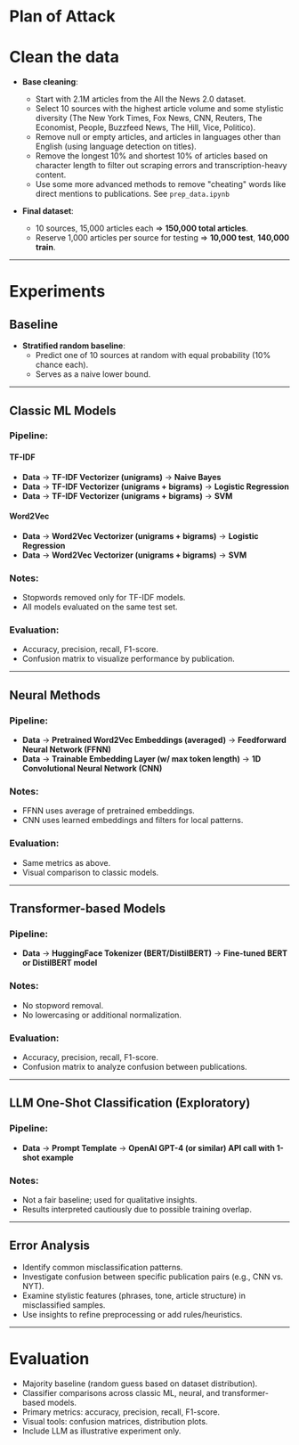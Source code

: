 # **Plan of Attack** 

# Clean the data

- **Base cleaning**:
  - Start with 2.1M articles from the All the News 2.0 dataset.
  - Select 10 sources with the highest article volume and some stylistic diversity (The New York Times, Fox News, CNN, Reuters, The Economist, People, Buzzfeed News, The Hill, Vice, Politico).
  - Remove null or empty articles, and articles in languages other than English (using language detection on titles).
  - Remove the longest 10% and shortest 10% of articles based on character length to filter out scraping errors and transcription-heavy content.
  - Use some more advanced methods to remove "cheating" words like direct mentions to publications. See `prep_data.ipynb`
  
- **Final dataset**:
  - 10 sources, 15,000 articles each => **150,000 total articles**.
  - Reserve 1,000 articles per source for testing => **10,000 test**, **140,000 train**.

---

# Experiments

## Baseline
- **Stratified random baseline**:
  - Predict one of 10 sources at random with equal probability (10% chance each).
  - Serves as a naive lower bound.

---

## Classic ML Models

### Pipeline:

#### TF-IDF 
- **Data** → **TF-IDF Vectorizer (unigrams)** → **Naive Bayes**
- **Data** → **TF-IDF Vectorizer (unigrams + bigrams)** → **Logistic Regression**
- **Data** → **TF-IDF Vectorizer (unigrams + bigrams)** → **SVM**

#### Word2Vec 
- **Data** → **Word2Vec Vectorizer (unigrams + bigrams)** → **Logistic Regression**
- **Data** → **Word2Vec Vectorizer (unigrams + bigrams)** → **SVM**

### Notes:
- Stopwords removed only for TF-IDF models.
- All models evaluated on the same test set.

### Evaluation:
- Accuracy, precision, recall, F1-score.
- Confusion matrix to visualize performance by publication.

---

## Neural Methods

### Pipeline:
- **Data** → **Pretrained Word2Vec Embeddings (averaged)** → **Feedforward Neural Network (FFNN)**
- **Data** → **Trainable Embedding Layer (w/ max token length)** → **1D Convolutional Neural Network (CNN)**

### Notes:
- FFNN uses average of pretrained embeddings.
- CNN uses learned embeddings and filters for local patterns.

### Evaluation:
- Same metrics as above.
- Visual comparison to classic models.

---

## Transformer-based Models

### Pipeline:
- **Data** → **HuggingFace Tokenizer (BERT/DistilBERT)** → **Fine-tuned BERT or DistilBERT model**

### Notes:
- No stopword removal.
- No lowercasing or additional normalization.

### Evaluation:
- Accuracy, precision, recall, F1-score.
- Confusion matrix to analyze confusion between publications.

---

## LLM One-Shot Classification (Exploratory)

### Pipeline:
- **Data** → **Prompt Template** → **OpenAI GPT-4 (or similar) API call with 1-shot example**

### Notes:
- Not a fair baseline; used for qualitative insights.
- Results interpreted cautiously due to possible training overlap.

---

## Error Analysis
- Identify common misclassification patterns.
- Investigate confusion between specific publication pairs (e.g., CNN vs. NYT).
- Examine stylistic features (phrases, tone, article structure) in misclassified samples.
- Use insights to refine preprocessing or add rules/heuristics.

---

# Evaluation
- Majority baseline (random guess based on dataset distribution).
- Classifier comparisons across classic ML, neural, and transformer-based models.
- Primary metrics: accuracy, precision, recall, F1-score.
- Visual tools: confusion matrices, distribution plots.
- Include LLM as illustrative experiment only.